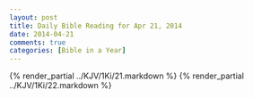 ```yaml
---
layout: post
title: Daily Bible Reading for Apr 21, 2014
date: 2014-04-21
comments: true
categories: [Bible in a Year]
---
```

{% render_partial ../KJV/1Ki/21.markdown %}
{% render_partial ../KJV/1Ki/22.markdown %}

